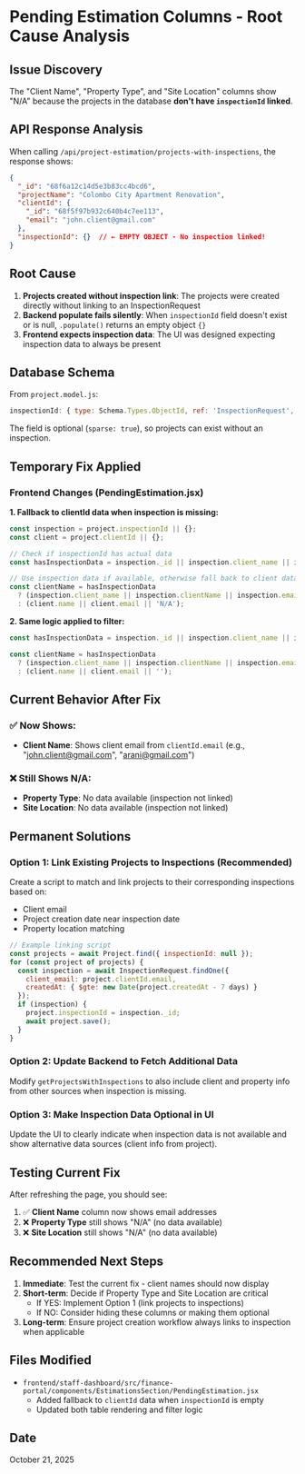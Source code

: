 # Pending Estimation Columns - Root Cause Analysis

## Issue Discovery
The "Client Name", "Property Type", and "Site Location" columns show "N/A" because the projects in the database **don't have `inspectionId` linked**.

## API Response Analysis
When calling `/api/project-estimation/projects-with-inspections`, the response shows:
```json
{
  "_id": "68f6a12c14d5e3b83cc4bcd6",
  "projectName": "Colombo City Apartment Renovation",
  "clientId": {
    "_id": "68f5f97b932c640b4c7ee113",
    "email": "john.client@gmail.com"
  },
  "inspectionId": {}  // ← EMPTY OBJECT - No inspection linked!
}
```

## Root Cause
1. **Projects created without inspection link**: The projects were created directly without linking to an InspectionRequest
2. **Backend populate fails silently**: When `inspectionId` field doesn't exist or is null, `.populate()` returns an empty object `{}`
3. **Frontend expects inspection data**: The UI was designed expecting inspection data to always be present

## Database Schema
From `project.model.js`:
```javascript
inspectionId: { type: Schema.Types.ObjectId, ref: 'InspectionRequest', unique: true, sparse: true }
```

The field is optional (`sparse: true`), so projects can exist without an inspection.

## Temporary Fix Applied

### Frontend Changes (PendingEstimation.jsx)

**1. Fallback to clientId data when inspection is missing:**
```javascript
const inspection = project.inspectionId || {};
const client = project.clientId || {};

// Check if inspectionId has actual data
const hasInspectionData = inspection._id || inspection.client_name || inspection.email;

// Use inspection data if available, otherwise fall back to client data
const clientName = hasInspectionData 
  ? (inspection.client_name || inspection.clientName || inspection.email || 'N/A')
  : (client.name || client.email || 'N/A');
```

**2. Same logic applied to filter:**
```javascript
const hasInspectionData = inspection._id || inspection.client_name || inspection.email;

const clientName = hasInspectionData 
  ? (inspection.client_name || inspection.clientName || inspection.email || '')
  : (client.name || client.email || '');
```

## Current Behavior After Fix

### ✅ Now Shows:
- **Client Name**: Shows client email from `clientId.email` (e.g., "john.client@gmail.com", "arani@gmail.com")

### ❌ Still Shows N/A:
- **Property Type**: No data available (inspection not linked)
- **Site Location**: No data available (inspection not linked)

## Permanent Solutions

### Option 1: Link Existing Projects to Inspections (Recommended)
Create a script to match and link projects to their corresponding inspections based on:
- Client email
- Project creation date near inspection date
- Property location matching

```javascript
// Example linking script
const projects = await Project.find({ inspectionId: null });
for (const project of projects) {
  const inspection = await InspectionRequest.findOne({
    client_email: project.clientId.email,
    createdAt: { $gte: new Date(project.createdAt - 7 days) }
  });
  if (inspection) {
    project.inspectionId = inspection._id;
    await project.save();
  }
}
```

### Option 2: Update Backend to Fetch Additional Data
Modify `getProjectsWithInspections` to also include client and property info from other sources when inspection is missing.

### Option 3: Make Inspection Data Optional in UI
Update the UI to clearly indicate when inspection data is not available and show alternative data sources (client info from project).

## Testing Current Fix

After refreshing the page, you should see:
1. ✅ **Client Name** column now shows email addresses
2. ❌ **Property Type** still shows "N/A" (no data available)
3. ❌ **Site Location** still shows "N/A" (no data available)

## Recommended Next Steps

1. **Immediate**: Test the current fix - client names should now display
2. **Short-term**: Decide if Property Type and Site Location are critical
   - If YES: Implement Option 1 (link projects to inspections)
   - If NO: Consider hiding these columns or making them optional
3. **Long-term**: Ensure project creation workflow always links to inspection when applicable

## Files Modified
- `frontend/staff-dashboard/src/finance-portal/components/EstimationsSection/PendingEstimation.jsx`
  - Added fallback to `clientId` data when `inspectionId` is empty
  - Updated both table rendering and filter logic

## Date
October 21, 2025

